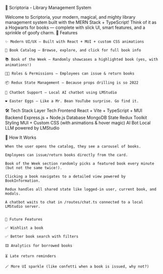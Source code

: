 📖 Scriptoria - Library Management System

Welcome to Scriptoria, your modern, magical, and mighty library management system built with the MERN Stack + TypeScript! Think of it as a Hogwarts for books — complete with slick UI, smart features, and a sprinkle of goofy charm.
🚀 Features

    ✨ Modern UI/UX – Built with React + MUI + custom CSS animations

    🔎 Book Catalog – Browse, explore, and click for full book info

    📚 Book of the Week – Randomly showcases a highlighted book (yes, with animations!)

    🧑‍💼 Roles & Permissions – Employees can issue & return books

    📦 Redux State Management – Because props drilling is so 2022

    💬 Chatbot Support – Local AI chatbot using LMStudio

    ❤️ Easter Eggs – Like a Mr. Bean YouTube surprise. Go find it.

🛠️ Tech Stack
Layer	Tech
Frontend	React + Vite + TypeScript + MUI
Backend	Express.js + Node.js
Database	MongoDB
State	Redux Toolkit
Styling	MUI + Custom CSS (with animations & hover magic)
AI Bot	Local LLM powered by LMStudio


🧠 How It Works

    When the user opens the catalog, they see a carousel of books.

    Employees can issue/return books directly from the card.

    Book of the Week section randomly picks a featured book every minute (but not the same twice!).

    Clicking a book navigates to a detailed view powered by BookInformation.

    Redux handles all shared state like logged-in user, current book, and modals.

    A chatbot waits to chat in /routes/chat.ts connected to a local LMStudio server.


    🧪 Future Features

    ✅ Wishlist a book

    ✅ Better book search with filters

    🟨 Analytics for borrowed books

    ⏳ Late return reminders

    🪄 More UI sparkle (like confetti when a book is issued, why not?)
